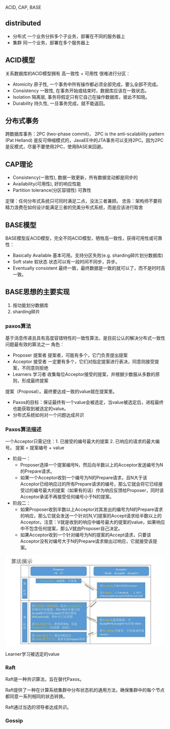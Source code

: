 ACID, CAP, BASE

## distributed
* 分布式	一个业务分拆多个子业务，部署在不同的服务器上
* 集群		同一个业务，部署在多个服务器上

## ACID模型
关系数据库的ACID模型拥有 高一致性 + 可用性 很难进行分区：
* Atomicity	原子性, 一个事务中所有操作都必须全部完成，要么全部不完成。
* Consistency	一致性, 在事务开始或结束时，数据库应该在一致状态。
* Isolation	隔离层, 事务将假定只有它自己在操作数据库，彼此不知晓。
* Durability	持久性, 一旦事务完成，就不能返回。

## 分布式事务
跨数据库事务：2PC (two-phase commit)， 2PC is the anti-scalability pattern (Pat Helland) 是反可伸缩模式的，JavaEE中的JTA事务可以支持2PC。因为2PC是反模式，尽量不要使用2PC，使用BASE来回避。

## CAP理论
* Consistency(一致性), 数据一致更新，所有数据变动都是同步的
* Availability(可用性), 好的响应性能
* Partition tolerance(分区容错性) 可靠性

定理：任何分布式系统只可同时满足二点，没法三者兼顾。
忠告：架构师不要将精力浪费在如何设计能满足三者的完美分布式系统，而是应该进行取舍

## BASE模型
BASE模型反ACID模型，完全不同ACID模型，牺牲高一致性，获得可用性或可靠性：
* Basically Available 基本可用。支持分区失败(e.g. sharding碎片划分数据库)
* Soft state 软状态 状态可以有一段时间不同步，异步。
* Eventually consistent 最终一致，最终数据是一致的就可以了，而不是时时高一致。

## BASE思想的主要实现
1. 按功能划分数据库
2. sharding碎片 

### paxos算法
基于消息传递且具有高度容错特性的一致性算法，是目前公认的解决分布式一致性问题最有效的算法之一
角色：
* Proposer 提案者 提案者，可能有多个，它门负责提出提案
* Acceptor 接受者 一定要有多个，它们对指定提案进行表决，同意则接受提案，不同意则拒绝
* Learners 学习者 收集每位Acceptor接受的提案，并根据少数服从多数的原则，形成最终提案

提案（Proposal）。最终要达成一致的value就在提案里。
* Paxos的目标：保证最终有一个value会被选定，当value被选定后，进程最终也能获取到被选定的value。
* 分布式系统如何对一个问题达成共识

### Paxos算法描述
一个Acceptor只需记住：1. 已接受的编号最大的提案 2. 已响应的请求的最大编号。
提案 = 提案编号 + value
* 阶段一：
  * Proposer选择一个提案编号N，然后向半数以上的Acceptor发送编号为N的Prepare请求。
  * 如果一个Acceptor收到一个编号为N的Prepare请求，且N大于该Acceptor已经响应过的所有Prepare请求的编号，那么它就会将它已经接受过的编号最大的提案（如果有的话）作为响应反馈给Proposer，同时该Acceptor承诺不再接受任何编号小于N的提案。
* 阶段二：
  * 如果Proposer收到半数以上Acceptor对其发出的编号为N的Prepare请求的响应，那么它就会发送一个针对[N,V]提案的Accept请求给半数以上的Acceptor。注意：V就是收到的响应中编号最大的提案的value，如果响应中不包含任何提案，那么V就由Proposer自己决定。
  * 如果Acceptor收到一个针对编号为N的提案的Accept请求，只要该Acceptor没有对编号大于N的Prepare请求做出过响应，它就接受该提案。

![Paxos算法推导](./img/paxos-concept-info.jpg "Paxos算法推导")

Learner学习被选定的value


### Raft
Raft是一种共识算法，旨在替代Paxos。

Raft提供了一种在计算系统集群中分布状态机的通用方法，确保集群中的每个节点都同意一系列相同的状态转换。 

Raft通过当选的领导者达成共识。

### Gossip 
